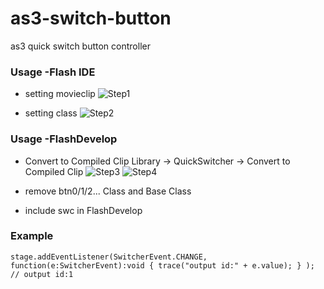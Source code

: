 as3-switch-button
=================

as3 quick switch button controller

### Usage -Flash IDE

* setting movieclip
![Step1](https://raw.github.com/wwwins/as3-switch-button/master/screenshots/Step1.png)

* setting class
![Step2](https://raw.github.com/wwwins/as3-switch-button/master/screenshots/Step2.png)

### Usage -FlashDevelop

* Convert to Compiled Clip
Library -> QuickSwitcher -> Convert to Compiled Clip
![Step3](https://raw.github.com/wwwins/as3-switch-button/master/screenshots/Step3.png)
![Step4](https://raw.github.com/wwwins/as3-switch-button/master/screenshots/Step4.png)

* remove btn0/1/2... Class and Base Class

* include swc in FlashDevelop

### Example

```
stage.addEventListener(SwitcherEvent.CHANGE, function(e:SwitcherEvent):void { trace("output id:" + e.value); } );
// output id:1
```
